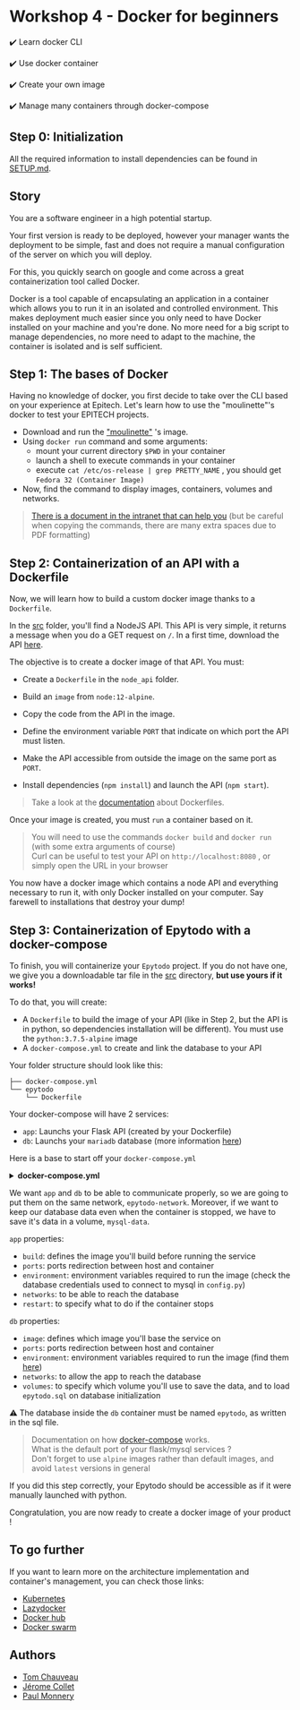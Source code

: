 # Workshop 4 - Docker for beginners

✔️ Learn docker CLI

✔️ Use docker container

✔️ Create your own image

✔️ Manage many containers through docker-compose

## Step 0: Initialization

All the required information to install dependencies can be found in [SETUP.md](./SETUP.md).

## Story

You are a software engineer in a high potential startup.

Your first version is ready to be deployed, however your manager wants the deployment to be simple, fast and does not require a manual configuration of the server on which you will deploy.

For this, you quickly search on google and come across a great containerization tool called Docker.

Docker is a tool capable of encapsulating an application in a container which allows you to run it in an isolated and controlled environment. This makes deployment much easier since you only need to have Docker installed on your machine and you're done.
No more need for a big script to manage dependencies, no more need to adapt to the machine, the container is isolated and is self sufficient.

## Step 1: The bases of Docker

Having no knowledge of docker, you first decide to take over the CLI based on your experience at Epitech.
Let's learn how to use the "moulinette"'s docker to test your EPITECH projects.
- Download and run the ["moulinette"](https://hub.docker.com/r/epitechcontent/epitest-docker/) 's image.
- Using `docker run` command and some arguments:
  - mount your current directory `$PWD` in your container
  - launch a shell to execute commands in your container
  - execute `cat /etc/os-release | grep PRETTY_NAME` , you should get `Fedora 32 (Container Image)`
- Now, find the command to display images, containers, volumes and networks.

> [There is a document in the intranet that can help you](https://intra.epitech.eu/file/public/technical-documentations/doc_docker.pdf) (but be careful when copying the commands, there are many extra spaces due to PDF formatting)

## Step 2: Containerization of an API with a Dockerfile

Now, we will learn how to build a custom docker image thanks to a `Dockerfile`.

In the [src](./src/node_api) folder, you'll find a NodeJS API. This API is very simple, it returns a message when you do a GET request on `/`.
In a first time, download the API [here](https://downgit.github.io/#/home?url=https://github.com/PoCInnovation/Workshops/tree/master/software/04.Docker/src/node_api).

The objective is to create a docker image of that API. You must:

- Create a `Dockerfile` in the `node_api` folder.

- Build an `image` from `node:12-alpine`.
- Copy the code from the API in the image.
- Define the environment variable `PORT` that indicate on which port the API must listen.
- Make the API accessible from outside the image on the same port as `PORT`.
- Install dependencies (`npm install`) and launch the API (`npm start`).

> Take a look at the [documentation](https://docs.docker.com/engine/reference/builder/) about Dockerfiles.

Once your image is created, you must `run` a container based on it.

> You will need to use the commands `docker build` and `docker run` (with some extra arguments of course)<br>
> Curl can be useful to test your API on `http://localhost:8080` , or simply open the URL in your browser

You now have a docker image which contains a node API and everything necessary to run it, with only Docker installed on your computer. Say farewell to installations that destroy your dump!

## Step 3: Containerization of Epytodo with a docker-compose

To finish, you will containerize your `Epytodo` project. If you do not have one, we give you a downloadable tar file in the [src](./src/epytodo) directory, **but use yours if it works!**

 To do that, you will create:
- A `Dockerfile` to build the image of your API (like in Step 2, but the API is in python, so dependencies installation will be different). You must use the `python:3.7.5-alpine` image
- A `docker-compose.yml` to create and link the database to your API

Your folder structure should look like this:

```
├── docker-compose.yml
└── epytodo
    └── Dockerfile
```

Your docker-compose will have 2 services:
- `app`: Launchs your Flask API (created by your Dockerfile)
- `db`: Launchs your `mariadb` database (more information [here](https://hub.docker.com/_/mariadb))

Here is a base to start off your `docker-compose.yml`

<Details><Summary><strong>docker-compose.yml</strong></Summary>

```yaml
version: "3"

services:
  app:
    container_name: api

  db:
    container_name: database

volumes:
  mysql-data:

networks:
  epytodo-network:
```

</Details>

We want `app` and `db` to be able to communicate properly, so we are going to put them on the same network, `epytodo-network`. Moreover, if we want to keep our database data even when the container is stopped, we have to save it's data in a volume, `mysql-data`.

`app` properties:

- `build`: defines the image you'll build before running the service
- `ports`: ports redirection between host and container
- `environment`: environment variables required to run the image (check the database credentials used to connect to mysql in `config.py`)
- `networks`: to be able to reach the database
- `restart`: to specify what to do if the container stops

`db` properties:

- `image`: defines which image you'll base the service on
- `ports`: ports redirection between host and container
- `environment`: environment variables required to run the image (find them [here](https://hub.docker.com/_/mariadb))
- `networks`: to allow the app to reach the database
- `volumes`: to specify which volume you'll use to save the data, and to load `epytodo.sql` on database initialization

:warning: The database inside the `db` container must be named `epytodo`, as written in the sql file.

> Documentation on how [docker-compose](https://docs.docker.com/compose/) works.<br>
> What is the default port of your flask/mysql services ?<br>
> Don't forget to use `alpine` images rather than default images, and avoid `latest` versions in general

If you did this step correctly, your Epytodo should be accessible as if it were manually launched with python.

Congratulation, you are now ready to create a docker image of your product !

## To go further

If you want to learn more on the architecture implementation and container's management, you can check those links:
- [Kubernetes](https://kubernetes.io/fr/docs/concepts/overview/what-is-kubernetes/)
- [Lazydocker](https://github.com/jesseduffield/lazydocker)
- [Docker hub](https://hub.docker.com/)
- [Docker swarm](https://docs.docker.com/get-started/swarm-deploy/)

## Authors
- [Tom Chauveau](https://github.com/TomChv)
- [Jérome Collet](https://github.com/JeromeCGithub)
- [Paul Monnery](https://github.com/PaulMonnery/)
